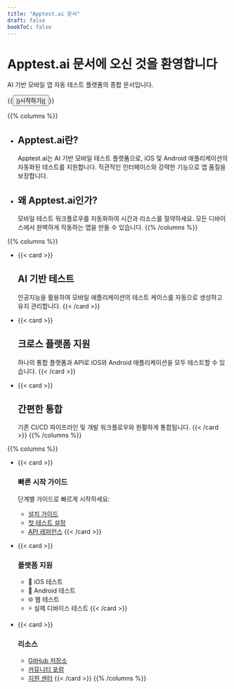 ```yaml
---
title: "Apptest.ai 문서"
draft: false
bookToC: false
---
```


# Apptest.ai 문서에 오신 것을 환영합니다

AI 기반 모바일 앱 자동 테스트 플랫폼의 종합 문서입니다.

{{<button href="/ko/docs/intro">}}시작하기{{</button>}}

{{% columns %}}
- ## Apptest.ai란?
  Apptest.ai는 AI 기반 모바일 테스트 플랫폼으로, iOS 및 Android 애플리케이션의 자동화된 테스트를 지원합니다. 직관적인 인터페이스와 강력한 기능으로 앱 품질을 보장합니다.

- ## 왜 Apptest.ai인가?
  모바일 테스트 워크플로우를 자동화하여 시간과 리소스를 절약하세요. 모든 디바이스에서 완벽하게 작동하는 앱을 만들 수 있습니다.
{{% /columns %}}


{{% columns %}}
- {{< card >}}
  ## AI 기반 테스트
  인공지능을 활용하여 모바일 애플리케이션의 테스트 케이스를 자동으로 생성하고 유지 관리합니다.
  {{< /card >}}

- {{< card >}}
  ## 크로스 플랫폼 지원
  하나의 통합 플랫폼과 API로 iOS와 Android 애플리케이션을 모두 테스트할 수 있습니다.
  {{< /card >}}

- {{< card >}}
  ## 간편한 통합
  기존 CI/CD 파이프라인 및 개발 워크플로우와 원활하게 통합됩니다.
  {{< /card >}}
{{% /columns %}}

{{% columns %}}
- {{< card >}}
  ### 빠른 시작 가이드
  단계별 가이드로 빠르게 시작하세요:
  - [설치 가이드](/ko/docs/intro/)
  - [첫 테스트 설정](/ko/docs/intro/)
  - [API 레퍼런스](/ko/docs/intro/)
  {{< /card >}}

- {{< card >}}
  ### 플랫폼 지원
  - 📱 iOS 테스트
  - 🤖 Android 테스트
  - 🌐 웹 테스트
  - ⚡ 실제 디바이스 테스트
  {{< /card >}}

- {{< card >}}
  ### 리소스
  - [GitHub 저장소](https://github.com/apptestai)
  - [커뮤니티 포럼](https://apptest.ai)
  - [지원 센터](https://apptest.ai)
  {{< /card >}}
{{% /columns %}}
